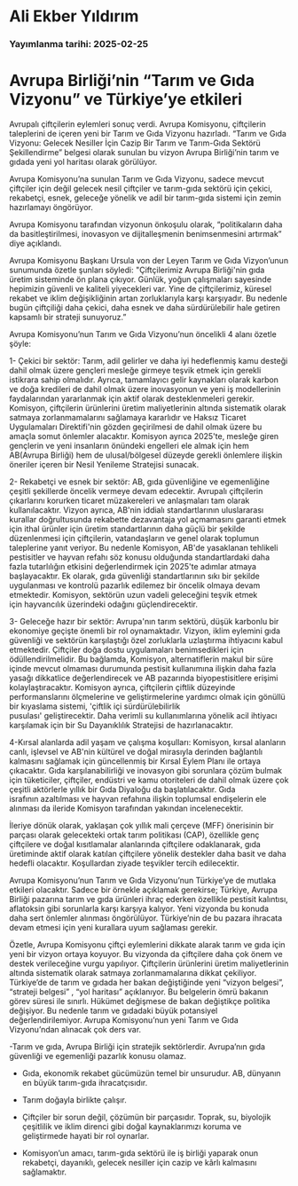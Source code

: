 # Ali Ekber Yıldırım

### Yayımlanma tarihi: 2025-02-25

# Avrupa Birliği’nin “Tarım ve Gıda Vizyonu” ve Türkiye’ye etkileri

Avrupalı çiftçilerin eylemleri sonuç verdi. Avrupa Komisyonu, çiftçilerin taleplerini de içeren yeni bir Tarım ve Gıda Vizyonu hazırladı. “Tarım ve Gıda Vizyonu: Gelecek Nesiller İçin Cazip Bir Tarım ve Tarım-Gıda Sektörü Şekillendirme” belgesi olarak sunulan bu vizyon Avrupa Birliği’nin tarım ve gıdada yeni yol haritası olarak görülüyor.

Avrupa Komisyonu’na sunulan Tarım ve Gıda Vizyonu, sadece mevcut çiftçiler için değil gelecek nesil çiftçiler ve tarım-gıda sektörü için çekici, rekabetçi, esnek, geleceğe yönelik ve adil bir tarım-gıda sistemi için zemin hazırlamayı öngörüyor.

Avrupa Komisyonu tarafından vizyonun önkoşulu olarak, “politikaların daha da basitleştirilmesi, inovasyon ve dijitalleşmenin benimsenmesini artırmak” diye açıklandı.

Avrupa Komisyonu Başkanı Ursula von der Leyen Tarım ve Gıda Vizyon’unun sunumunda özetle şunları söyledi: "Çiftçilerimiz Avrupa Birliği'nin gıda üretim sisteminde ön plana çıkıyor. Günlük, yoğun çalışmaları sayesinde hepimizin güvenli ve kaliteli yiyecekleri var. Yine de çiftçilerimiz, küresel rekabet ve iklim değişikliğinin artan zorluklarıyla karşı karşıyadır. Bu nedenle bugün çiftçiliği daha çekici, daha esnek ve daha sürdürülebilir hale getiren kapsamlı bir strateji sunuyoruz.”

Avrupa Komisyonu’nun Tarım ve Gıda Vizyonu’nun öncelikli 4 alanı özetle şöyle:

1- Çekici bir sektör: Tarım, adil gelirler ve daha iyi hedeflenmiş kamu desteği dahil olmak üzere gençleri mesleğe girmeye teşvik etmek için gerekli istikrara sahip olmalıdır. Ayrıca, tamamlayıcı gelir kaynakları olarak karbon ve doğa kredileri de dahil olmak üzere inovasyonun ve yeni iş modellerinin faydalarından yararlanmak için aktif olarak desteklenmeleri gerekir. Komisyon, çiftçilerin ürünlerini üretim maliyetlerinin altında sistematik olarak satmaya zorlanmamalarını sağlamaya kararlıdır ve Haksız Ticaret Uygulamaları Direktifi'nin gözden geçirilmesi de dahil olmak üzere bu amaçla somut önlemler alacaktır. Komisyon ayrıca 2025'te, mesleğe giren gençlerin ve yeni insanların önündeki engelleri ele almak için hem AB(Avrupa Birliği) hem de ulusal/bölgesel düzeyde gerekli önlemlere ilişkin öneriler içeren bir Nesil Yenileme Stratejisi sunacak.

2- Rekabetçi ve esnek bir sektör: AB, gıda güvenliğine ve egemenliğine çeşitli şekillerde öncelik vermeye devam edecektir. Avrupalı çiftçilerin çıkarlarını korurken ticaret müzakereleri ve anlaşmaları tam olarak kullanılacaktır. Vizyon ayrıca, AB'nin iddialı standartlarının uluslararası kurallar doğrultusunda rekabette dezavantaja yol açmamasını garanti etmek için ithal ürünler için üretim standartlarının daha güçlü bir şekilde düzenlenmesi için çiftçilerin, vatandaşların ve genel olarak toplumun taleplerine yanıt veriyor. Bu nedenle Komisyon, AB'de yasaklanan tehlikeli pestisitler ve hayvan refahı söz konusu olduğunda standartlardaki daha fazla tutarlılığın etkisini değerlendirmek için 2025'te adımlar atmaya başlayacaktır. Ek olarak, gıda güvenliği standartlarının sıkı bir şekilde uygulanması ve kontrolü pazarlık edilemez bir öncelik olmaya devam etmektedir. Komisyon, sektörün uzun vadeli geleceğini teşvik etmek için hayvancılık üzerindeki odağını güçlendirecektir.

3- Geleceğe hazır bir sektör: Avrupa'nın tarım sektörü, düşük karbonlu bir ekonomiye geçişte önemli bir rol oynamaktadır. Vizyon, iklim eylemini gıda güvenliği ve sektörün karşılaştığı özel zorluklarla uzlaştırma ihtiyacını kabul etmektedir. Çiftçiler doğa dostu uygulamaları benimsedikleri için ödüllendirilmelidir. Bu bağlamda, Komisyon, alternatiflerin makul bir süre içinde mevcut olmaması durumunda pestisit kullanımına ilişkin daha fazla yasağı dikkatlice değerlendirecek ve AB pazarında biyopestisitlere erişimi kolaylaştıracaktır. Komisyon ayrıca, çiftçilerin çiftlik düzeyinde performanslarını ölçmelerine ve geliştirmelerine yardımcı olmak için gönüllü bir kıyaslama sistemi, 'çiftlik içi sürdürülebilirlik pusulası' geliştirecektir. Daha verimli su kullanımlarına yönelik acil ihtiyacı karşılamak için bir Su Dayanıklılık Stratejisi de hazırlanacaktır.

4-Kırsal alanlarda adil yaşam ve çalışma koşulları: Komisyon, kırsal alanların canlı, işlevsel ve AB'nin kültürel ve doğal mirasıyla derinden bağlantılı kalmasını sağlamak için güncellenmiş bir Kırsal Eylem Planı ile ortaya çıkacaktır. Gıda karşılanabilirliği ve inovasyon gibi sorunlara çözüm bulmak için tüketiciler, çiftçiler, endüstri ve kamu otoriteleri de dahil olmak üzere çok çeşitli aktörlerle yıllık bir Gıda Diyaloğu da başlatılacaktır. Gıda israfının azaltılması ve hayvan refahına ilişkin toplumsal endişelerin ele alınması da ileride Komisyon tarafından yakından incelenecektir.

İleriye dönük olarak, yaklaşan çok yıllık mali çerçeve (MFF) önerisinin bir parçası olarak gelecekteki ortak tarım politikası (CAP), özellikle genç çiftçilere ve doğal kısıtlamalar alanlarında çiftçilere odaklanarak, gıda üretiminde aktif olarak katılan çiftçilere yönelik destekler daha basit ve daha hedefli olacaktır. Koşullardan ziyade teşvikler tercih edilecektir.

Avrupa Komisyonu’nun Tarım ve Gıda Vizyonu’nun Türkiye’ye de mutlaka etkileri olacaktır. Sadece bir örnekle açıklamak gerekirse; Türkiye, Avrupa Birliği pazarına tarım ve gıda ürünleri ihraç ederken özellikle pestisit kalıntısı, aflatoksin gibi sorunlarla karşı karşıya kalıyor. Yeni vizyonda bu konuda daha sert önlemler alınması öngörülüyor. Türkiye’nin de bu pazara ihracata devam etmesi için yeni kurallara uyum sağlaması gerekir.

Özetle, Avrupa Komisyonu çiftçi eylemlerini dikkate alarak tarım ve gıda için yeni bir vizyon ortaya koyuyor. Bu vizyonda da çiftçilere daha çok önem ve destek verileceğine vurgu yapılıyor. Çiftçilerin ürünlerini üretim maliyetlerinin altında sistematik olarak satmaya zorlanmamalarına dikkat çekiliyor. Türkiye’de de tarım ve gıdada her bakan değiştiğinde yeni “vizyon belgesi”, “strateji belgesi” , “yol haritası” açıklanıyor. Bu belgelerin ömrü bakanın görev süresi ile sınırlı. Hükümet değişmese de bakan değiştikçe politika değişiyor. Bu nedenle tarım ve gıdadaki büyük potansiyel değerlendirilemiyor. Avrupa Komisyonu’nun yeni Tarım ve Gıda Vizyonu’ndan alınacak çok ders var.

-Tarım ve gıda, Avrupa Birliği için stratejik sektörlerdir. Avrupa’nın gıda güvenliği ve egemenliği pazarlık konusu olamaz.

- Gıda, ekonomik rekabet gücümüzün temel bir unsurudur. AB, dünyanın en büyük tarım-gıda ihracatçısıdır.

- Tarım doğayla birlikte çalışır.

- Çiftçiler bir sorun değil, çözümün bir parçasıdır. Toprak, su, biyolojik çeşitlilik ve iklim direnci gibi doğal kaynaklarımızı koruma ve geliştirmede hayati bir rol oynarlar.

- Komisyon’un amacı, tarım-gıda sektörü ile iş birliği yaparak onun rekabetçi, dayanıklı, gelecek nesiller için cazip ve kârlı kalmasını sağlamaktır.



